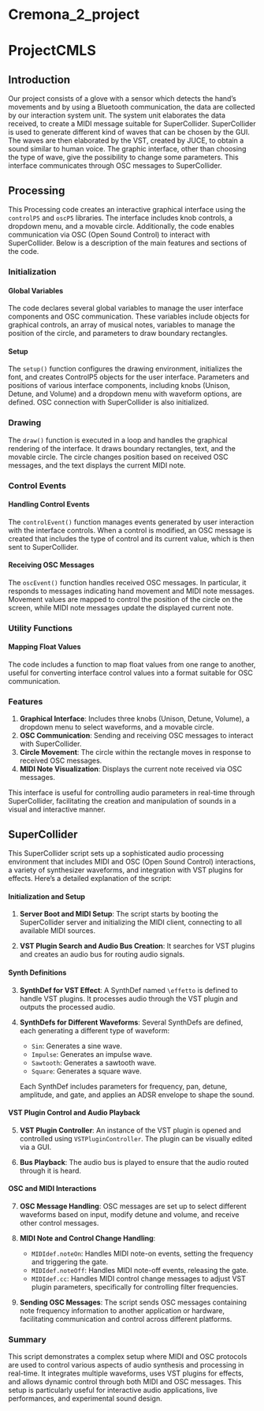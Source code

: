 # Cremona_2_project
# ProjectCMLS
## Introduction
Our project consists of a glove with a sensor which detects the hand’s movements and by using a Bluetooth communication, the data are collected by our interaction system unit. The system unit elaborates the data received, to create a MIDI message suitable for SuperCollider. SuperCollider is used to generate different kind of waves that can be chosen by the GUI. The waves are then elaborated by the VST, created by JUCE, to obtain a sound similar to human voice. The graphic interface, other than choosing the type of wave, give the possibility to change some parameters. This interface communicates through OSC messages to SuperCollider.

## Processing

This Processing code creates an interactive graphical interface using the `controlP5` and `oscP5` libraries. The interface includes knob controls, a dropdown menu, and a movable circle. Additionally, the code enables communication via OSC (Open Sound Control) to interact with SuperCollider. Below is a description of the main features and sections of the code.

### Initialization

#### Global Variables

The code declares several global variables to manage the user interface components and OSC communication. These variables include objects for graphical controls, an array of musical notes, variables to manage the position of the circle, and parameters to draw boundary rectangles.

#### Setup

The `setup()` function configures the drawing environment, initializes the font, and creates ControlP5 objects for the user interface. Parameters and positions of various interface components, including knobs (Unison, Detune, and Volume) and a dropdown menu with waveform options, are defined. OSC connection with SuperCollider is also initialized.

### Drawing

The `draw()` function is executed in a loop and handles the graphical rendering of the interface. It draws boundary rectangles, text, and the movable circle. The circle changes position based on received OSC messages, and the text displays the current MIDI note.

### Control Events

#### Handling Control Events

The `controlEvent()` function manages events generated by user interaction with the interface controls. When a control is modified, an OSC message is created that includes the type of control and its current value, which is then sent to SuperCollider.

#### Receiving OSC Messages

The `oscEvent()` function handles received OSC messages. In particular, it responds to messages indicating hand movement and MIDI note messages. Movement values are mapped to control the position of the circle on the screen, while MIDI note messages update the displayed current note.

### Utility Functions

#### Mapping Float Values

The code includes a function to map float values from one range to another, useful for converting interface control values into a format suitable for OSC communication.

### Features

1. **Graphical Interface**: Includes three knobs (Unison, Detune, Volume), a dropdown menu to select waveforms, and a movable circle.
2. **OSC Communication**: Sending and receiving OSC messages to interact with SuperCollider.
3. **Circle Movement**: The circle within the rectangle moves in response to received OSC messages.
4. **MIDI Note Visualization**: Displays the current note received via OSC messages.

This interface is useful for controlling audio parameters in real-time through SuperCollider, facilitating the creation and manipulation of sounds in a visual and interactive manner.


## SuperCollider

This SuperCollider script sets up a sophisticated audio processing environment that includes MIDI and OSC (Open Sound Control) interactions, a variety of synthesizer waveforms, and integration with VST plugins for effects. Here’s a detailed explanation of the script:

#### Initialization and Setup

1. **Server Boot and MIDI Setup**: 
   The script starts by booting the SuperCollider server and initializing the MIDI client, connecting to all available MIDI sources.

2. **VST Plugin Search and Audio Bus Creation**: 
   It searches for VST plugins and creates an audio bus for routing audio signals.

#### Synth Definitions

3. **SynthDef for VST Effect**: 
   A SynthDef named `\effetto` is defined to handle VST plugins. It processes audio through the VST plugin and outputs the processed audio.

4. **SynthDefs for Different Waveforms**: 
   Several SynthDefs are defined, each generating a different type of waveform:
   - `Sin`: Generates a sine wave.
   - `Impulse`: Generates an impulse wave.
   - `Sawtooth`: Generates a sawtooth wave.
   - `Square`: Generates a square wave.

   Each SynthDef includes parameters for frequency, pan, detune, amplitude, and gate, and applies an ADSR envelope to shape the sound.

#### VST Plugin Control and Audio Playback

5. **VST Plugin Controller**: 
   An instance of the VST plugin is opened and controlled using `VSTPluginController`. The plugin can be visually edited via a GUI.

6. **Bus Playback**: 
   The audio bus is played to ensure that the audio routed through it is heard.

#### OSC and MIDI Interactions

7. **OSC Message Handling**: 
   OSC messages are set up to select different waveforms based on input, modify detune and volume, and receive other control messages.

8. **MIDI Note and Control Change Handling**: 
   - `MIDIdef.noteOn`: Handles MIDI note-on events, setting the frequency and triggering the gate.
   - `MIDIdef.noteOff`: Handles MIDI note-off events, releasing the gate.
   - `MIDIdef.cc`: Handles MIDI control change messages to adjust VST plugin parameters, specifically for controlling filter frequencies.

9. **Sending OSC Messages**: 
   The script sends OSC messages containing note frequency information to another application or hardware, facilitating communication and control across different platforms.

### Summary

This script demonstrates a complex setup where MIDI and OSC protocols are used to control various aspects of audio synthesis and processing in real-time. It integrates multiple waveforms, uses VST plugins for effects, and allows dynamic control through both MIDI and OSC messages. This setup is particularly useful for interactive audio applications, live performances, and experimental sound design.
